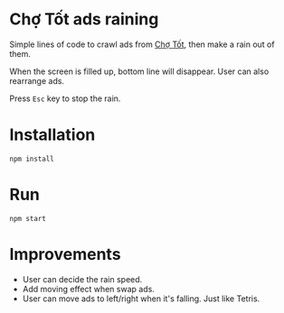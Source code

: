 # Chợ Tốt ads raining
Simple lines of code to crawl ads from [Chợ Tốt](http://chotot.vn), then make a rain out of them.

When the screen is filled up, bottom line will disappear. User can also rearrange ads.

Press `Esc` key to stop the rain.

# Installation
```
npm install
```

# Run
```
npm start
```

# Improvements
- User can decide the rain speed.
- Add moving effect when swap ads.
- User can move ads to left/right when it's falling. Just like Tetris.